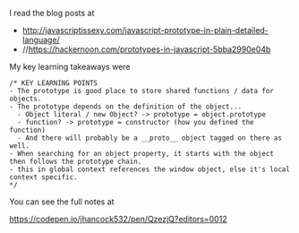 I read the blog posts at
- http://javascriptissexy.com/javascript-prototype-in-plain-detailed-language/
- //https://hackernoon.com/prototypes-in-javascript-5bba2990e04b

My key learning takeaways were
```
/* KEY LEARNING POINTS 
- The prototype is good place to store shared functions / data for objects.
- The prototype depends on the definition of the object...
  - Object literal / new Object? -> prototype = object.prototype
  - function? -> prototype = constructor (how you defined the function)
  - And there will probably be a __proto__ object tagged on there as well.
- When searching for an object property, it starts with the object then follows the prototype chain.
- this in global context references the window object, else it's local context specific.
*/
```

You can see the full notes at

https://codepen.io/jhancock532/pen/QzezjQ?editors=0012
